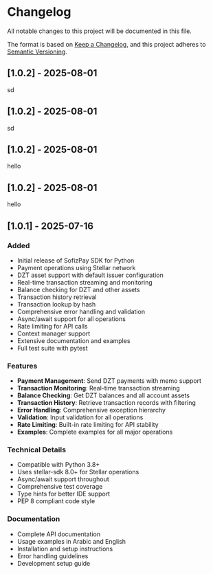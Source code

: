 # Changelog

All notable changes to this project will be documented in this file.

The format is based on [Keep a Changelog](https://keepachangelog.com/en/1.0.0/),
and this project adheres to [Semantic Versioning](https://semver.org/spec/v2.0.0.html).





## [1.0.2] - 2025-08-01
sd

## [1.0.2] - 2025-08-01
sd

## [1.0.2] - 2025-08-01
hello

## [1.0.2] - 2025-08-01
hello

## [1.0.1] - 2025-07-16

### Added
- Initial release of SofizPay SDK for Python
- Payment operations using Stellar network
- DZT asset support with default issuer configuration
- Real-time transaction streaming and monitoring
- Balance checking for DZT and other assets
- Transaction history retrieval
- Transaction lookup by hash
- Comprehensive error handling and validation
- Async/await support for all operations
- Rate limiting for API calls
- Context manager support
- Extensive documentation and examples
- Full test suite with pytest

### Features
- **Payment Management**: Send DZT payments with memo support
- **Transaction Monitoring**: Real-time transaction streaming
- **Balance Checking**: Get DZT balances and all account assets
- **Transaction History**: Retrieve transaction records with filtering
- **Error Handling**: Comprehensive exception hierarchy
- **Validation**: Input validation for all operations
- **Rate Limiting**: Built-in rate limiting for API stability
- **Examples**: Complete examples for all major operations

### Technical Details
- Compatible with Python 3.8+
- Uses stellar-sdk 8.0+ for Stellar operations
- Async/await support throughout
- Comprehensive test coverage
- Type hints for better IDE support
- PEP 8 compliant code style

### Documentation
- Complete API documentation
- Usage examples in Arabic and English
- Installation and setup instructions
- Error handling guidelines
- Development setup guide
